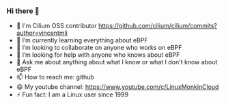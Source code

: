 ### Hi there 👋

- 🔭 I'm Cilium OSS contributor https://github.com/cilium/cilium/commits?author=vincentmli
- 🌱 I’m currently learning everything about eBPF
- 👯 I’m looking to collaborate on anyone who works on eBPF
- 🤔 I’m looking for help with anyone who knows about eBPF
- 💬 Ask me about anything about what I know or what I don't know about eBPF
- 📫 How to reach me: github
- 😄 My youtube channel: https://www.youtube.com/c/LinuxMonkinCloud
- ⚡ Fun fact: I am a Linux user since 1999

